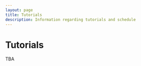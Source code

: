 ```yaml
---
layout: page
title: Tutorials
description: Information regarding tutorials and schedule 
---
```


# Tutorials

TBA

